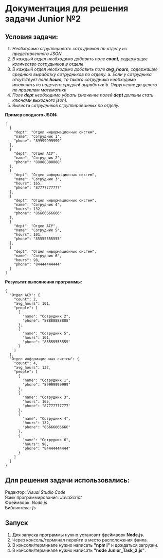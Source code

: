 Документация для решения задачи Junior №2
====

Условия задачи:
----
1. _Необходимо сгруппировать сотрудников по отделу из представленного JSON._
2. _В каждый отдел необходимо добавить поле __count__, содержащее количество сотрудников в отделе._
3. _В каждый отдел необходимо добавить поле __avg_hours__, содержащее среднюю выработку сотрудников по отделу._
    a. _Если у сотрудника отсутствует поле __hours__, то такого сотрудника необходимо исключить из подсчета средней выработки_
    b. _Округление до целого по правилам математики_
4. _Поле __dept__ необходимо убрать (значение полей __dept__ должны стать ключами выходного json)._
5. _Вывести сотрудников сгруппированных по отделу._

__Пример входного JSON:__
```
[
  {
    "dept": "Отдел информационных систем",
    "name": "Сотрудник 1",
    "phone": "89999999999"
  },
  {
    "dept": "Отдел АСУ",
    "name": "Сотрудник 2",
    "phone": "88888888888"
  },
  {
    "dept": "Отдел информационных систем",
    "name": "Сотрудник 3",
    "hours": 165,
    "phone": "87777777777"
  },
  {
    "dept": "Отдел информационных систем",
    "name": "Сотрудник 4",
    "hours": 132,
    "phone": "86666666666"
  },
  {
    "dept": "Отдел АСУ",
    "name": "Сотрудник 5",
    "hours": 101,
    "phone": "85555555555"
  },
  {
    "dept": "Отдел информационных систем",
    "name": "Сотрудник 6",
    "hours": 98,
    "phone": "84444444444"
  }
]
```
__Результат выполнения программы:__
```
{
  "Отдел АСУ": {
    "count": 2,
    "avg_hours": 101,
    "people": [
      {
        "name": "Сотрудник 2",
        "phone": "88888888888"
      },
      {
        "name": "Сотрудник 5",
        "hours": 101,
        "phone": "85555555555"
      }
    ]
  },
  "Отдел информационных систем": {
    "count": 4,
    "avg_hours": 132,
    "people": [
      {
        "name": "Сотрудник 1",
        "phone": "89999999999"
      },
      {
        "name": "Сотрудник 3",
        "hours": 165,
        "phone": "87777777777"
      },
      {
        "name": "Сотрудник 4",
        "hours": 132,
        "phone": "86666666666"
      },
      {
        "name": "Сотрудник 6",
        "hours": 98,
        "phone": "84444444444"
      }
    ]
  }
}
```

Для решения задачи использовались:
----
Редактор: _Visual Studio Code_<br>
Язык программирования: _JavaScript_<br>
Фреймворк: _Node.js_<br>
Библиотека: _fs_

Запуск
----
1. Для запуска программы нужно установит фреймворк __Node.js__. 
2. Через консоль/терминал перейти в место расположения фаила.
3. В консоли/терминале нужно написать __"npm i"__ и дождаться загрузки.
4. В консоли/терминале нужно написать __"node Junior_Task_2.js"__.

